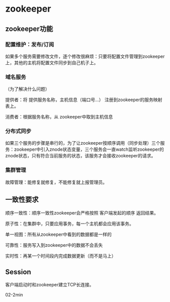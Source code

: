 # zookeeper

## zookeeper功能

### 配置维护：发布/订阅

如果多个服务需要修改文件，逐个修改很麻烦：只要将配置文件管理到zookeeper上，其他的主机将配置文件同步到自己机子上。

### 域名服务

（为了解决什么问题）

提供者：将 提供服务名称，主机信息（端口号...） 注册到zookeeper的服务映射表上。

消费者：根据服务名称，从 zookeeper中取到主机信息

### 分布式同步

如果三个服务的步骤是串行的，为了让zookeeper按顺序调用（同步处理）三个服务：zookeeper中引入znode状态变量，三个服务会一直watch监听zookeeper的znode状态，只有符合当前服务的状态，该服务才会接收zookeeper的请求。

### 集群管理

故障管理：能修复就修复，不能修复就上报管理员。

## 一致性要求

顺序一致性：顺序一致性zookeeper会严格按照 客户端发起的顺序 返回结果。

原子性：在集群中，只要应用事务，每一个主机都会应用该事务。

单一视图：所有从zookeeper中看到的数据都是一样的

可靠性：服务写入到zookeeper中的数据不会丢失

实时性：再某一个时间段内完成数据更新（而不是马上）

## Session

客户端启动时和zookeeper建立TCP长连接。

02-2min

